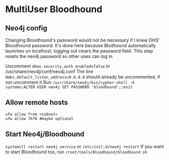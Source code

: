 # MultiUser Bloodhound
## Neo4j config
Changing Bloodhound's password would not be necessary if I knew DHS' Bloodhound password.
It's done here because Blodhound automatically launches on localhost, logging out clears the password field.
This step resets the neo4j password so other uses can log in.

Uncomment `dbms.security.auth_enabled=false` in /usr/share/neo4j/conf/neo4j.conf
The line `dmbs.default_listen_address=0.0.0.0` should already be uncommented, if not uncomment it
Run `/usr/share/neo4j/bin/cypher-shell -d systemn;ALTER USER neo4j SET PASSWORD 'bloodhound';:exit`

## Allow remote hosts
```
ufw allow from <subnet>
ufw allow 7678 #maybe optional
```
## Start Neo4j/Bloodhound
`systemctl restart neo4j.service` or `/etc/init.d/neo4j restart`
If you want to start Bloodhound too, run `/root/tools/Bloodhound/bloodhound.sh`

